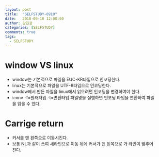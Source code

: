 ```yaml
---
layout: post
title:  "SELFSTUDY-0910"
date:   2018-09-10 12:00:00
author: 강진광
categories: [SELFSTUDY]
comments: true
tags:
  - SELFSTUDY
---
```


# window VS linux
- window는 기본적으로 파일을 EUC-KR타입으로 인코딩한다.
- linux는 기본적으로 파일을 UTF-8타입으로 인코딩한다.
- window에서 만든 파일을 linux에서 읽으려면 인코딩을 변경하여야 한다. 
- iconv -f=원래타입 -t=변환타입 파일명을 실행하면 인코딩 타입을 변환하여 파일을 읽을 수 있다.

# Carrige return 
- 커서를 맨 왼쪽으로 이동시킨다.
- 보통 NL과 같이 쓰여 새라인으로 이동 뒤에 커서가 맨 왼쪽으로 가 라인이 맞추어 진다. 